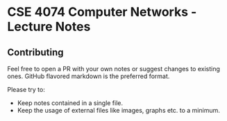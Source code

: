 # CSE 4074 Computer Networks - Lecture Notes

## Contributing

Feel free to open a PR with your own notes or suggest changes to existing ones. GitHub flavored markdown is the preferred format.

Please try to:
- Keep notes contained in a single file.
- Keep the usage of external files like images, graphs etc. to a minimum.